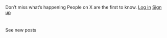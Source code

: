 Don’t miss what’s happening
People on X are the first to know.
[Log in](https://x.com/login)
[Sign up](https://x.com/i/flow/signup)
# [](https://x.com/)
[](https://x.com/settings)
See new posts
